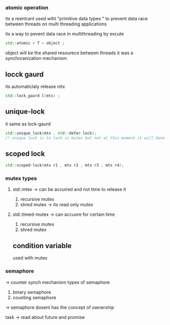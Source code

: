 ### atomic operation 
its a reentrant used wiht "primitive data types " to prevent data race between threads on multi threading applications 


its a way to pevent data race in  multithreading by excute 

```c++ 
std::atomic < T > object ; 
```
object  will be the shared resourece between threads 
it was a synchoranization mechanism 


## locck gaurd 
 its automaticlaly release mtx 
 ```c++ 
 std::lock_gaurd l(mtx) ; 
 ``` 
 ## unique-lock 
 it same as lock-gaurd 
 ```c++ 
 std::unique_lock(mtx , std::defer-lock);
 /* unique lock is to lock in mutex but not at this moment it will done after an event */ 
 ``` 

 ## scoped lock 
 ``` c++
 std::scoped-lock(mtx r1 , mtx r2 , mtx r3 , mtx r4); 
 ```  
### mutex types 

1. std::mtex -> can be accuired and not time to release it 
    1.  recursive mutex 
    2. shred mutex -> its read only mutex 
2. std::timed-mutex -> can accuore for certain time 
    1. recursive mutex 
    2. shred mutex 

    ## condition variable 
    used with mutex 

### semaphore 
-> counter synch mechanism 
types of semaphore 
1. binary semaphore 
2. counting semaphore 

-> semaphore dosent has the concept of ownership 

task -> read about future and promise 
